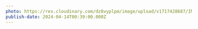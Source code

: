 ```yaml
---
photo: https://res.cloudinary.com/dz8vyplpm/image/upload/v1717428687/IMG_9547_hpjtqi.jpg
publish-date: 2024-04-14T00:39:00.000Z
---
```

